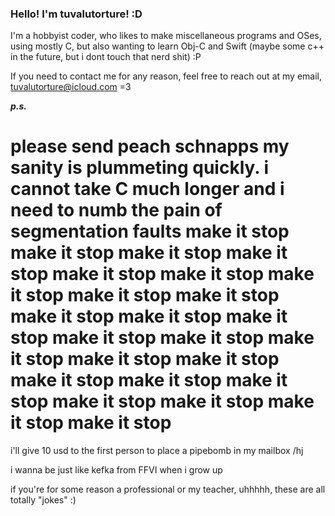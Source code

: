  ### Hello! I'm tuvalutorture! :D

I'm a hobbyist coder, who likes to make miscellaneous programs and OSes, using mostly C, but also wanting to learn Obj-C and Swift (maybe some c++ in the future, but i dont touch that nerd shit) :P 

If you need to contact me for any reason, feel free to reach out at my email, tuvalutorture@icloud.com =3

***p.s.***  
# please send peach schnapps my sanity is plummeting quickly. i cannot take C much longer and i need to numb the pain of segmentation faults make it stop make it stop make it stop make it stop make it stop make it stop make it stop make it stop make it stop make it stop make it stop make it stop make it stop make it stop make it stop make it stop make it stop make it stop make it stop make it stop make it stop make it stop make it stop make it stop

i'll give 10 usd to the first person to place a pipebomb in my mailbox /hj

i wanna be just like kefka from FFVI when i grow up

if you're for some reason a professional or my teacher, uhhhhh, these are all totally "jokes" :)
